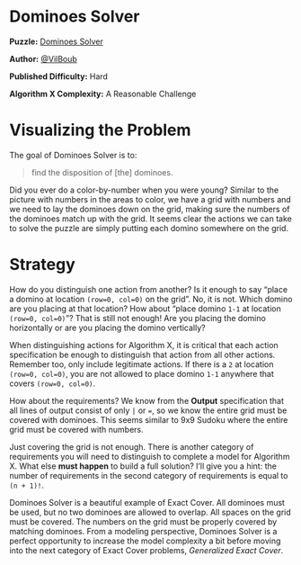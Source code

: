 # Dominoes Solver

__Puzzle:__ [Dominoes Solver](https://www.codingame.com/training/hard/dominoes-solver)

__Author:__ [@VilBoub](https://www.codingame.com/profile/bd6706892e49290fb119aa5ddae4238a318297)

__Published Difficulty:__ Hard

__Algorithm X Complexity:__ A Reasonable Challenge

# Visualizing the Problem

The goal of Dominoes Solver is to:

>find the disposition of [the] dominoes.

Did you ever do a color-by-number when you were young? Similar to the picture with numbers in the areas to color, we have a grid with numbers and we need to lay the dominoes down on the grid, making sure the numbers of the dominoes match up with the grid. It seems clear the actions we can take to solve the puzzle are simply putting each domino somewhere on the grid.

# Strategy

How do you distinguish one action from another? Is it enough to say “place a domino at location `(row=0, col=0)` on the grid”. No, it is not. Which domino are you placing at that location? How about “place domino `1-1` at location `(row=0, col=0)`”? That is still not enough! Are you placing the domino horizontally or are you placing the domino vertically?

When distinguishing actions for Algorithm X, it is critical that each action specification be enough to distinguish that action from all other actions. Remember too, only include legitimate actions. If there is a `2` at location `(row=0, col=0)`, you are not allowed to place domino `1-1` anywhere that covers `(row=0, col=0)`.

How about the requirements? We know from the __Output__ specification that all lines of output consist of only `|` or `=`, so we know the entire grid must be covered with dominoes. This seems similar to 9x9 Sudoku where the entire grid must be covered with numbers.

Just covering the grid is not enough. There is another category of requirements you will need to distinguish to complete a model for Algorithm X. What else __must happen__ to build a full solution? I’ll give you a hint: the number of requirements in the second category of requirements is equal to `(n + 1)!`.

Dominoes Solver is a beautiful example of Exact Cover. All dominoes must be used, but no two dominoes are allowed to overlap. All spaces on the grid must be covered. The numbers on the grid must be properly covered by matching dominoes. From a modeling perspective, Dominoes Solver is a perfect opportunity to increase the model complexity a bit before moving into the next category of Exact Cover problems, _Generalized Exact Cover_.
